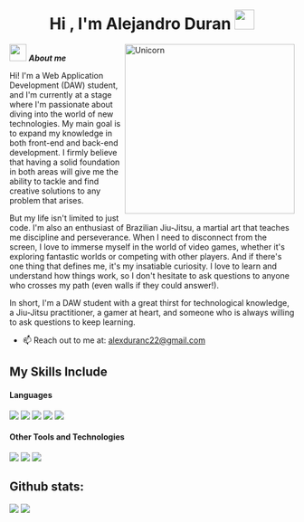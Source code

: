 <h1 align="center"><b>Hi , I'm Alejandro Duran </b><img src="https://media.giphy.com/media/hvRJCLFzcasrR4ia7z/giphy.gif" width="35"></h1>
<!--  -->
<img align="right" width=300px alt="Unicorn" src="https://c.tenor.com/GN73MKBawZYAAAAi/busy-cute.gif" />

<img src="https://media.giphy.com/media/ObNTw8Uzwy6KQ/giphy.gif" width="30px">&nbsp;***About me***

Hi! I'm a Web Application Development (DAW) student, and I'm currently at a stage where I'm passionate about diving into the world of new technologies. My main goal is to expand my knowledge in both front-end and back-end development. I firmly believe that having a solid foundation in both areas will give me the ability to tackle and find creative solutions to any problem that arises.

But my life isn't limited to just code. I'm also an enthusiast of Brazilian Jiu-Jitsu, a martial art that teaches me discipline and perseverance. When I need to disconnect from the screen, I love to immerse myself in the world of video games, whether it's exploring fantastic worlds or competing with other players. And if there's one thing that defines me, it's my insatiable curiosity. I love to learn and understand how things work, so I don't hesitate to ask questions to anyone who crosses my path (even walls if they could answer!).

In short, I'm a DAW student with a great thirst for technological knowledge, a Jiu-Jitsu practitioner, a gamer at heart, and someone who is always willing to ask questions to keep learning.

- 📫 Reach out to me at: <a href="valexduranc22@gmail.com">alexduranc22@gmail.com</a>

## My Skills Include

<h4> Languages </h4>
<span> 
  <img src="https://img.shields.io/badge/HTML5-E34F26?style=for-the-badge&logo=html5&logoColor=white">
  <img src="https://img.shields.io/badge/CSS3-1572B6?style=for-the-badge&logo=css3&logoColor=white">
  <img src="https://img.shields.io/badge/JavaScript-F7DF1E?style=for-the-badge&logo=javascript&logoColor=black">
  <img src="https://img.shields.io/badge/Java-ED8B00?style=for-the-badge&logo=java&logoColor=white">
  <img src="https://img.shields.io/badge/python-3670A0?style=for-the-badge&logo=python&logoColor=ffdd54">
 


</span>


<h4> Other Tools and Technologies </h4>
<span>
  <img src="https://img.shields.io/badge/Git-F05032?style=for-the-badge&logo=git&logoColor=white">
  <img src="https://img.shields.io/badge/Notion-%23000000.svg?style=for-the-badge&logo=notion&logoColor=white">
  <img src="https://img.shields.io/badge/MySQL-00000F?style=for-the-badge&logo=mysql&logoColor=white">




</span>



<h2>Github stats:</h2> 

[![](https://github-readme-stats.vercel.app/api?username=alexd2212&show_icons=true&theme=tokyonight&hide_border=true&locale=en)](https://github.com/valentinawerle)
[![](https://github-readme-streak-stats.herokuapp.com/?user=alexd2212&theme=material-palenight)](https://github.com/valentinawerle)
</div>


